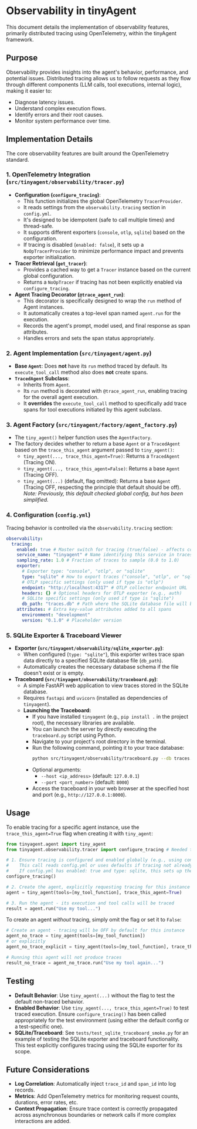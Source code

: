 # Observability in tinyAgent

This document details the implementation of observability features, primarily distributed tracing using OpenTelemetry, within the tinyAgent framework.

## Purpose

Observability provides insights into the agent's behavior, performance, and potential issues. Distributed tracing allows us to follow requests as they flow through different components (LLM calls, tool executions, internal logic), making it easier to:

- Diagnose latency issues.
- Understand complex execution flows.
- Identify errors and their root causes.
- Monitor system performance over time.

## Implementation Details

The core observability features are built around the OpenTelemetry standard.

### 1. OpenTelemetry Integration (`src/tinyagent/observability/tracer.py`)

- **Configuration (`configure_tracing`)**:
  - This function initializes the global OpenTelemetry `TracerProvider`.
  - It reads settings from the `observability.tracing` section in `config.yml`.
  - It's designed to be idempotent (safe to call multiple times) and thread-safe.
  - It supports different exporters (`console`, `otlp`, `sqlite`) based on the configuration.
  - If tracing is disabled (`enabled: false`), it sets up a `NoOpTracerProvider` to minimize performance impact and prevents exporter initialization.
- **Tracer Retrieval (`get_tracer`)**:
  - Provides a cached way to get a `Tracer` instance based on the current global configuration.
  - Returns a `NoOpTracer` if tracing has not been explicitly enabled via `configure_tracing`.
- **Agent Tracing Decorator (`@trace_agent_run`)**:
  - This decorator is specifically designed to wrap the `run` method of Agent instances.
  - It automatically creates a top-level span named `agent.run` for the execution.
  - Records the agent's prompt, model used, and final response as span attributes.
  - Handles errors and sets the span status appropriately.

### 2. Agent Implementation (`src/tinyagent/agent.py`)

- **Base `Agent`**: Does **not** have its `run` method traced by default. Its `execute_tool_call` method also does **not** create spans.
- **`TracedAgent` Subclass**:
  - Inherits from `Agent`.
  - Its `run` method is decorated with `@trace_agent_run`, enabling tracing for the overall agent execution.
  - It **overrides** the `execute_tool_call` method to specifically add trace spans for tool executions initiated by this agent subclass.

### 3. Agent Factory (`src/tinyagent/factory/agent_factory.py`)

- The `tiny_agent()` helper function uses the `AgentFactory`.
- The factory decides whether to return a base `Agent` or a `TracedAgent` based on the `trace_this_agent` argument passed to `tiny_agent()`:
  - `tiny_agent(..., trace_this_agent=True)`: Returns a `TracedAgent` (Tracing ON).
  - `tiny_agent(..., trace_this_agent=False)`: Returns a base `Agent` (Tracing OFF).
  - `tiny_agent(...)` (default, flag omitted): Returns a base `Agent` (Tracing OFF, respecting the principle that default should be off). _Note: Previously, this default checked global config, but has been simplified._

### 4. Configuration (`config.yml`)

Tracing behavior is controlled via the `observability.tracing` section:

```yaml
observability:
  tracing:
    enabled: true # Master switch for tracing (true/false) - affects configure_tracing default
    service_name: "tinyagent" # Name identifying this service in traces
    sampling_rate: 1.0 # Fraction of traces to sample (0.0 to 1.0)
    exporter:
      # Exporter type: "console", "otlp", or "sqlite"
      type: "sqlite" # How to export traces ("console", "otlp", or "sqlite" for database)
      # OTLP specific settings (only used if type is "otlp")
      endpoint: "http://localhost:4317" # OTLP collector endpoint URL
      headers: {} # Optional headers for OTLP exporter (e.g., auth)
      # SQLite specific settings (only used if type is "sqlite")
      db_path: "traces.db" # Path where the SQLite database file will be created/used
    attributes: # Extra key-value attributes added to all spans
      environment: "development"
      version: "0.1.0" # Placeholder version
```

### 5. SQLite Exporter & Traceboard Viewer

- **Exporter (`src/tinyagent/observability/sqlite_exporter.py`)**:
  - When configured (`type: "sqlite"`), this exporter writes trace span data directly to a specified SQLite database file (`db_path`).
  - Automatically creates the necessary database schema if the file doesn't exist or is empty.
- **Traceboard (`src/tinyagent/observability/traceboard.py`)**:
  - A simple FastAPI web application to view traces stored in the SQLite database.
  - Requires `fastapi` and `uvicorn` (installed as dependencies of `tinyagent`).
  - **Launching the Traceboard:**
    - If you have installed `tinyagent` (e.g., `pip install .` in the project root), the necessary libraries are available.
    - You can launch the server by directly executing the `traceboard.py` script using Python.
    - Navigate to your project's root directory in the terminal.
    - Run the following command, pointing it to your trace database:
      ```bash
      python src/tinyagent/observability/traceboard.py --db traces.db
      ```
    - Optional arguments:
      - `--host <ip_address>` (default: `127.0.0.1`)
      - `--port <port_number>` (default: `8000`)
    - Access the traceboard in your web browser at the specified host and port (e.g., `http://127.0.0.1:8000`).

## Usage

To enable tracing for a specific agent instance, use the `trace_this_agent=True` flag when creating it with `tiny_agent`:

```python
from tinyagent.agent import tiny_agent
from tinyagent.observability.tracer import configure_tracing # Needed to enable tracing

# 1. Ensure tracing is configured and enabled globally (e.g., using config.yml)
#    This call reads config.yml or uses defaults if tracing not already setup.
#    If config.yml has enabled: true and type: sqlite, this sets up the SQLite exporter.
configure_tracing()

# 2. Create the agent, explicitly requesting tracing for this instance
agent = tiny_agent(tools=[my_tool_function], trace_this_agent=True)

# 3. Run the agent - its execution and tool calls will be traced
result = agent.run("Use my tool...")
```

To create an agent _without_ tracing, simply omit the flag or set it to `False`:

```python
# Create an agent - tracing will be OFF by default for this instance
agent_no_trace = tiny_agent(tools=[my_tool_function])
# or explicitly
agent_no_trace_explicit = tiny_agent(tools=[my_tool_function], trace_this_agent=False)

# Running this agent will not produce traces
result_no_trace = agent_no_trace.run("Use my tool again...")
```

## Testing

- **Default Behavior**: Use `tiny_agent(...)` without the flag to test the default non-traced behavior.
- **Enabled Behavior**: Use `tiny_agent(..., trace_this_agent=True)` to test traced execution. Ensure `configure_tracing()` has been called appropriately for the test environment (using either the default config or a test-specific one).
- **SQLite/Traceboard**: See `tests/test_sqlite_traceboard_smoke.py` for an example of testing the SQLite exporter and traceboard functionality. This test explicitly configures tracing using the SQLite exporter for its scope.

## Future Considerations

- **Log Correlation**: Automatically inject `trace_id` and `span_id` into log records.
- **Metrics**: Add OpenTelemetry metrics for monitoring request counts, durations, error rates, etc.
- **Context Propagation**: Ensure trace context is correctly propagated across asynchronous boundaries or network calls if more complex interactions are added.
